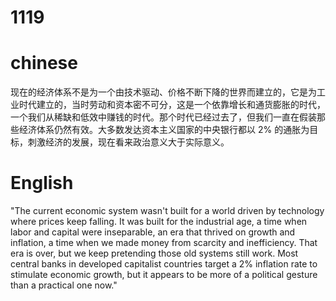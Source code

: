 # 1119

# chinese
现在的经济体系不是为一个由技术驱动、价格不断下降的世界而建立的，它是为工业时代建立的，当时劳动和资本密不可分，这是一个依靠增长和通货膨胀的时代，一个我们从稀缺和低效中赚钱的时代。那个时代已经过去了，但我们一直在假装那些经济体系仍然有效。大多数发达资本主义国家的中央银行都以 2% 的通胀为目标，刺激经济的发展，现在看来政治意义大于实际意义。


# English
"The current economic system wasn't built for a world driven by technology where prices keep falling. It was built for the industrial age, a time when labor and capital were inseparable, an era that thrived on growth and inflation, a time when we made money from scarcity and inefficiency. That era is over, but we keep pretending those old systems still work. Most central banks in developed capitalist countries target a 2% inflation rate to stimulate economic growth, but it appears to be more of a political gesture than a practical one now."

